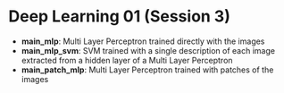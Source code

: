 # Deep Learning 01 (Session 3)
* **main_mlp**: Multi Layer Perceptron trained directly with the images
* **main_mlp_svm**: SVM trained with a single description of each image extracted from a hidden layer of a Multi Layer Perceptron
* **main_patch_mlp**: Multi Layer Perceptron trained with patches of the images

